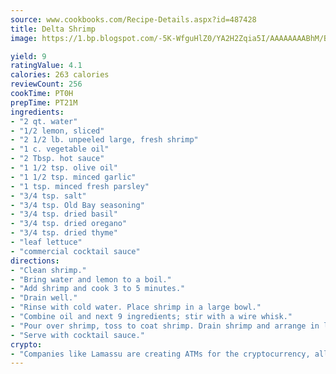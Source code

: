 ```yaml
---
source: www.cookbooks.com/Recipe-Details.aspx?id=487428
title: Delta Shrimp
image: https://1.bp.blogspot.com/-5K-WfguHlZ0/YA2H2Zqia5I/AAAAAAAABhM/Bdgu68p4aG0Q6jWdy3eGaUXSKw5p3sdxwCLcBGAsYHQ/s324/7.png

yield: 9
ratingValue: 4.1
calories: 263 calories
reviewCount: 256
cookTime: PT0H
prepTime: PT21M
ingredients:
- "2 qt. water"
- "1/2 lemon, sliced"
- "2 1/2 lb. unpeeled large, fresh shrimp"
- "1 c. vegetable oil"
- "2 Tbsp. hot sauce"
- "1 1/2 tsp. olive oil"
- "1 1/2 tsp. minced garlic"
- "1 tsp. minced fresh parsley"
- "3/4 tsp. salt"
- "3/4 tsp. Old Bay seasoning"
- "3/4 tsp. dried basil"
- "3/4 tsp. dried oregano"
- "3/4 tsp. dried thyme"
- "leaf lettuce"
- "commercial cocktail sauce"
directions:
- "Clean shrimp."
- "Bring water and lemon to a boil."
- "Add shrimp and cook 3 to 5 minutes."
- "Drain well."
- "Rinse with cold water. Place shrimp in a large bowl."
- "Combine oil and next 9 ingredients; stir with a wire whisk."
- "Pour over shrimp, toss to coat shrimp. Drain shrimp and arrange in lettuce lined dish."
- "Serve with cocktail sauce."
crypto:
- "Companies like Lamassu are creating ATMs for the cryptocurrency, allowing you to scan your Bitcoin QR code, enter your cash, and buy bitcoin with the push of a button."
---
```


